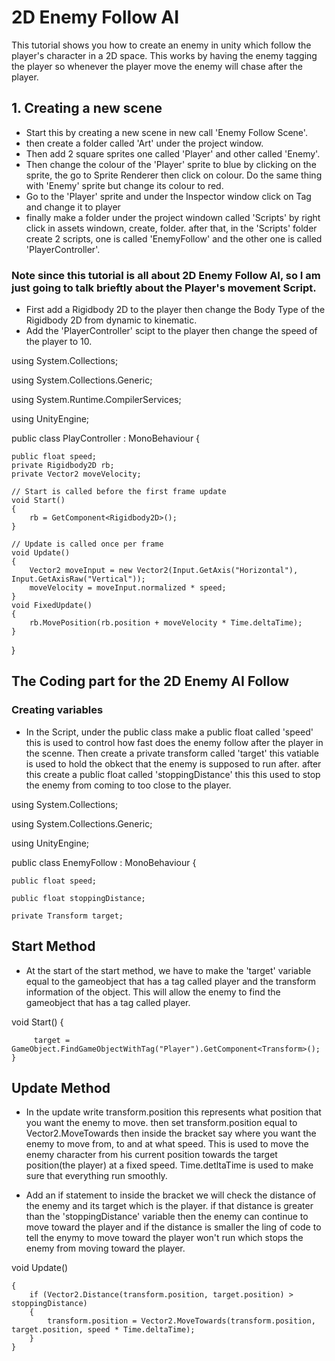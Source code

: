# 2D Enemy Follow AI
This tutorial shows you how to create an enemy in unity which follow the player's character in a 2D space. This works by having the enemy tagging the player so whenever the player move the enemy will chase after the player. 
## 1. Creating a new scene

- Start this by creating a new scene in new call 'Enemy Follow Scene'.
- then create a folder called 'Art' under the project window. 
- Then add 2 square sprites one called 'Player' and other called 'Enemy'.
- Then change the colour of the 'Player' sprite to blue by clicking on the sprite, the go to Sprite Renderer then click on colour. Do the same thing with 'Enemy' sprite but change its colour to red.
- Go to the 'Player' sprite and under the Inspector window click on Tag and change it to player 
- finally make a folder under the project windown called 'Scripts' by right click in assets windown, create, folder. after that, in the 'Scripts' folder create 2 scripts, one is called 'EnemyFollow' and the other one is called 'PlayerController'.

### Note since this tutorial is all about 2D Enemy Follow AI, so I am just going to talk brieftly about the Player's movement Script. 
- First add a Rigidbody 2D to the player then change the Body Type of the Rigidbody 2D from dynamic to kinematic.
- Add the 'PlayerController' scipt to the player then change the speed of the player to 10.

using System.Collections;

using System.Collections.Generic;

using System.Runtime.CompilerServices;

using UnityEngine;

public class PlayController : MonoBehaviour
{
  
    public float speed;   
    private Rigidbody2D rb;   
    private Vector2 moveVelocity;
    
    // Start is called before the first frame update
    void Start()
    {
        rb = GetComponent<Rigidbody2D>();
    }

    // Update is called once per frame
    void Update()
    {
        Vector2 moveInput = new Vector2(Input.GetAxis("Horizontal"), Input.GetAxisRaw("Vertical"));
        moveVelocity = moveInput.normalized * speed;
    }
    void FixedUpdate()
    {
        rb.MovePosition(rb.position + moveVelocity * Time.deltaTime);
    }
}

## The Coding part for the 2D Enemy AI Follow
### Creating variables
- In the Script, under the public class make a public float called 'speed' this is used to control how fast does the enemy follow after the player in the scenne. Then create a private transform called 'target' this vatiable is used to hold the obkect that the enemy is supposed to run after. after this create a public float called 'stoppingDistance' this this used to stop the enemy from coming to too close to the player.

using System.Collections;

using System.Collections.Generic;

using UnityEngine;

public class EnemyFollow : MonoBehaviour
{

    public float speed;

    public float stoppingDistance; 

    private Transform target;

## Start Method
- At the start of the start method, we have to make the 'target' variable equal to the gameobject that has a tag called player and the transform information of the object. This will allow the enemy to find the gameobject that has a tag called player. 

void Start()
    {
    
         target = GameObject.FindGameObjectWithTag("Player").GetComponent<Transform>(); 
    }

## Update Method
-  In the update write transform.position this represents what position that you want the enemy to move. then set transform.position equal to Vector2.MoveTowards then inside the bracket say where you want the enemy to move from, to and at what speed. This is used to move the enemy character from his current position towards the target position(the player) at a fixed speed. Time.detltaTime is used to make sure that everything run smoothly. 

- Add an if statement to inside the bracket we will check the distance of the enemy and its target which is the player. if that distance is greater than the 'stoppingDistance' variable then the enemy can continue to move toward the player and if the distance is smaller the ling of code to tell the enymy to move toward the player won't run which stops the enemy from moving toward the player.

 void Update()
 
    {
        if (Vector2.Distance(transform.position, target.position) > stoppingDistance)
        {
            transform.position = Vector2.MoveTowards(transform.position, target.position, speed * Time.deltaTime);
        }
    }





